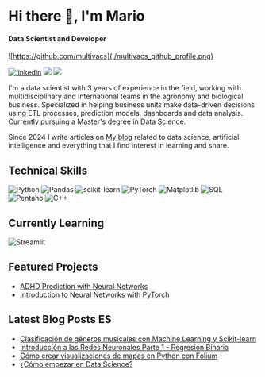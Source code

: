 # Hi there 👋, I'm Mario
#### Data Scientist and Developer

![https://github.com/multivacs](./multivacs_github_profile.png)

[<img src='https://img.shields.io/badge/-LinkedIn-blue?style=flat-square&logo=Linkedin&logoColor=white' alt='linkedin' height='30'>](https://www.linkedin.com/in/mario-calpena/)
[<img src='https://img.shields.io/badge/Portfolio-purple?labelColor=white' height='30'>](https://multivacs.com)
[<img src='https://img.shields.io/badge/Blog-black?logo=blogger&logoColor=white&labelColor=101010' height='30'>](https://blog.multivacs.com)  

I'm a data scientist with 3 years of experience in the field, working with multidisciplinary and international teams in the agronomy and biological business. Specialized in helping business units make data-driven decisions using ETL processes, prediction models, dashboards and data analysis.
Currently pursuing a Master's degree in Data Science. 

Since 2024 I write articles on [My blog](https://blog.multivacs.com) related to data science, artificial intelligence and everything that I find interest in learning and share.


## Technical Skills
![Python](https://img.shields.io/badge/python-3670A0?style=for-the-badge&logo=python&logoColor=ffdd54)
![Pandas](https://img.shields.io/badge/pandas-%23150458.svg?style=for-the-badge&logo=pandas&logoColor=white)
![scikit-learn](https://img.shields.io/badge/scikit--learn-%23F7931E.svg?style=for-the-badge&logo=scikit-learn&logoColor=white)
![PyTorch](https://img.shields.io/badge/PyTorch-EE4C2C?style=for-the-badge&logo=pytorch&logoColor=white)
![Matplotlib](https://img.shields.io/badge/Matplotlib-%23ffffff.svg?style=for-the-badge&logo=Matplotlib&logoColor=black)
![SQL](https://img.shields.io/badge/SQL-4479A1.svg?style=for-the-badge)
![Pentaho](https://img.shields.io/badge/Pentaho-EE4C2C?style=for-the-badge)
![C++](https://img.shields.io/badge/c++-%2300599C.svg?style=for-the-badge&logo=c%2B%2B&logoColor=white)


## Currently Learning
![Streamlit](https://img.shields.io/badge/-Streamlit-FF4B4B?style=flat&logo=streamlit&logoColor=white)


## Featured Projects
- [ADHD Prediction with Neural Networks](https://github.com/multivacs/TFG2023)
- [Introduction to Neural Networks with PyTorch](https://github.com/multivacs/intro-nn)


## Latest Blog Posts ES
- [Clasificación de géneros musicales con Machine Learning y Scikit-learn](https://blog.multivacs.com/posts/mineria-datos/)
- [Introducción a las Redes Neuronales Parte 1 - Regresión Binaria](https://blog.multivacs.com/posts/intro-nn-regressor/)
- [Cómo crear visualizaciones de mapas en Python con Folium](https://blog.multivacs.com/posts/crear-visualizaciones-folium/)
- [¿Cómo empezar en Data Science?](https://blog.multivacs.com/posts/empezar-en-data-science/)
